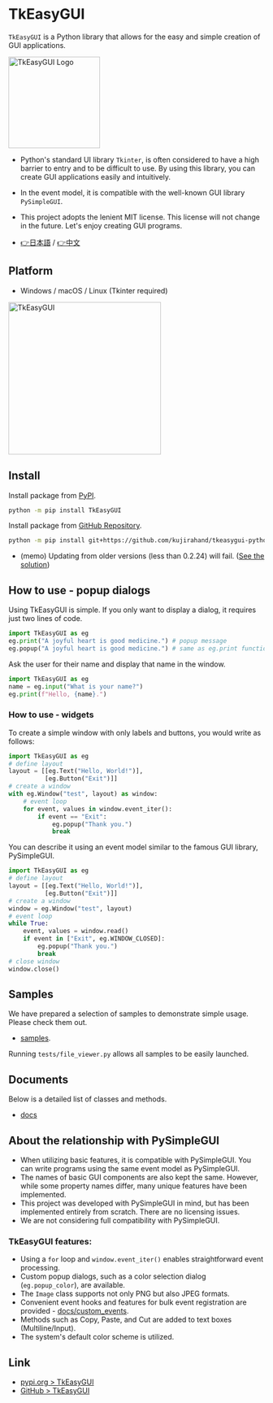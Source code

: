 # TkEasyGUI

`TkEasyGUI` is a Python library that allows for the easy and simple creation of GUI applications.

<img src="https://github.com/kujirahand/tkeasygui-python/raw/main/docs/image/logo-button.jpg" width="180" alt="TkEasyGUI Logo">

- Python's standard UI library `Tkinter`, is often considered to have a high barrier to entry and to be difficult to use. By using this library, you can create GUI applications easily and intuitively.
- In the event model, it is compatible with the well-known GUI library `PySimpleGUI`.
- This project adopts the lenient MIT license. This license will not change in the future. Let's enjoy creating GUI programs.

- [👉日本語](https://github.com/kujirahand/tkeasygui-python/blob/main/README-ja.md) / [👉中文](https://github.com/kujirahand/tkeasygui-python/blob/main/README-zh.md)


## Platform

- Windows / macOS / Linux (Tkinter required)

<img src="https://github.com/kujirahand/tkeasygui-python/raw/main/docs/image/tkeasygui-shot640.jpg" width="300" alt="TkEasyGUI">

## Install

Install package from [PyPI](https://pypi.org/project/TkEasyGUI/).

```sh
python -m pip install TkEasyGUI
```

Install package from [GitHub Repository](https://github.com/kujirahand/tkeasygui-python).

```sh
python -m pip install git+https://github.com/kujirahand/tkeasygui-python
```

- (memo) Updating from older versions (less than 0.2.24) will fail. ([See the solution](https://github.com/kujirahand/tkeasygui-python/blob/main/docs/installation_trouble.md))

## How to use - popup dialogs

Using TkEasyGUI is simple. If you only want to display a dialog, it requires just two lines of code.

```py
import TkEasyGUI as eg
eg.print("A joyful heart is good medicine.") # popup message
eg.popup("A joyful heart is good medicine.") # same as eg.print function
```

Ask the user for their name and display that name in the window.

```py
import TkEasyGUI as eg
name = eg.input("What is your name?")
eg.print(f"Hello, {name}.")
```

### How to use - widgets

To create a simple window with only labels and buttons, you would write as follows:

```py
import TkEasyGUI as eg
# define layout
layout = [[eg.Text("Hello, World!")],
          [eg.Button("Exit")]]
# create a window
with eg.Window("test", layout) as window:
    # event loop
    for event, values in window.event_iter():
        if event == "Exit":
            eg.popup("Thank you.")
            break
```

You can describe it using an event model similar to the famous GUI library, PySimpleGUI.

```py
import TkEasyGUI as eg
# define layout
layout = [[eg.Text("Hello, World!")],
          [eg.Button("Exit")]]
# create a window
window = eg.Window("test", layout)
# event loop
while True:
    event, values = window.read()
    if event in ["Exit", eg.WINDOW_CLOSED]:
        eg.popup("Thank you.")
        break
# close window
window.close()
```

## Samples

We have prepared a selection of samples to demonstrate simple usage. Please check them out.

- [samples](https://github.com/kujirahand/tkeasygui-python/tree/main/tests).

Running `tests/file_viewer.py` allows all samples to be easily launched.

## Documents

Below is a detailed list of classes and methods.

- [docs](https://github.com/kujirahand/tkeasygui-python/tree/main/docs)

## About the relationship with PySimpleGUI

- When utilizing basic features, it is compatible with PySimpleGUI. You can write programs using the same event model as PySimpleGUI.
- The names of basic GUI components are also kept the same. However, while some property names differ, many unique features have been implemented.
- This project was developed with PySimpleGUI in mind, but has been implemented entirely from scratch. There are no licensing issues.
- We are not considering full compatibility with PySimpleGUI.

### TkEasyGUI features:

- Using a `for` loop and `window.event_iter()` enables straightforward event processing.
- Custom popup dialogs, such as a color selection dialog (`eg.popup_color`), are available.
- The `Image` class supports not only PNG but also JPEG formats.
- Convenient event hooks and features for bulk event registration are provided - [docs/custom_events](docs/custom_events.md).
- Methods such as Copy, Paste, and Cut are added to text boxes (Multiline/Input).
- The system's default color scheme is utilized.

## Link

- [pypi.org > TkEasyGUI](https://pypi.org/project/tkeasygui/)
- [GitHub > TkEasyGUI](https://github.com/kujirahand/tkeasygui-python/)
